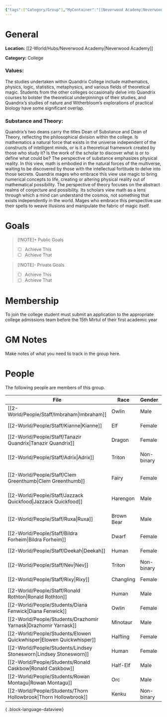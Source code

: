 ```yaml
---
{"tags":["Category/Group"],"MyContainer":"[[Neverwood Academy|Neverwood Academy]]","MyCategory":"College","image":"map-1.4-quandrix-campus.jpg","obsidianUIMode":"preview","faction":null,"primary_contact":"John Doe","founder":["Tanazir Quandrix"],"deans":["Kianne","Imbraham"],"staff":["Adrix","Nev","Deekah","Bildra Forheim","Clem Greenthumb","Jazzack Quickfood","Ronald Rothton","Rixy"],"dg-publish":true,"dg-path":"World/Groups/Colleges/Quandrix College.md","permalink":"/world/groups/colleges/quandrix-college/","dgPassFrontmatter":true,"updated":"2025-10-04T00:45:18.000+01:00"}
---
```



# General

**Location:** [[2-World/Hubs/Neverwood Academy\|Neverwood Academy]]

**Category:** College

### Values:
The studies undertaken within Quandrix College include mathematics, physics, logic, statistics, metaphysics, and various fields of theoretical magic. Students from the other colleges occasionally delve into Quandrix courses to bolster the theoretical underpinnings of their studies, and Quandrix’s studies of nature and Witherbloom’s explorations of practical biology have some significant overlap.

### Substance and Theory:
Quandrix’s two deans carry the titles Dean of Substance and Dean of Theory, reflecting the philosophical division within the college. Is mathematics a natural force that exists in the universe independent of the constructs of intelligent minds, or is it a theoretical framework created by those who study it? Is the work of the scholar to discover what is or to define what could be?
The perspective of substance emphasizes physical reality. In this view, math is embodied in the natural forces of the multiverse, waiting to be discovered by those with the intellectual fortitude to delve into those secrets. Quandrix mages who embrace this view use magic to bring numerical concepts to life, creating or altering physical reality out of mathematical possibility.
The perspective of theory focuses on the abstract realms of conjecture and possibility. Its scholars view math as a lens through which a mind can understand the cosmos, not something that exists independently in the world. Mages who embrace this perspective use their spells to weave illusions and manipulate the fabric of magic itself.

# Goals

> [!NOTE]+ Public Goals
> - [ ] Achieve This
> - [ ] Achieve That

> [!NOTE]- Private Goals
> - [ ] Achieve This
> - [ ] Achieve That

# Membership
To join the college student must submit an application to the appropriate college admissions team before the 15th Mirtul of their first academic year

# GM Notes

Make notes of what you need to track in the group here. 


# People

The following people are members of this group.  


| File                                                                    | Race       | Gender     | Role                   |
| ----------------------------------------------------------------------- | ---------- | ---------- | ---------------------- |
| [[2-World/People/Staff/Imbraham\|Imbraham]]                          | Owlin      | Male       | College Dean           |
| [[2-World/People/Staff/Kianne\|Kianne]]                              | Elf        | Female     | College Dean           |
| [[2-World/People/Staff/Tanazir Quandrix\|Tanazir Quandrix]]          | Dragon     | Female     | Founder Dragon         |
| [[2-World/People/Staff/Adrix\|Adrix]]                                | Triton     | Non-binary | Professor of Substance |
| [[2-World/People/Staff/Clem Greenthumb\|Clem Greenthumb]]            | Fairy      | Female     | Professor of Substance |
| [[2-World/People/Staff/Jazzack Quickfood\|Jazzack Quickfood]]        | Harengon   | Male       | Professor of Substance |
| [[2-World/People/Staff/Ruxa\|Ruxa]]                                  | Brown Bear | Male       | Professor of Substance |
| [[2-World/People/Staff/Bildra Forheim\|Bildra Forheim]]              | Dwarf      | Female     | Professor of Theory    |
| [[2-World/People/Staff/Deekah\|Deekah]]                              | Human      | Female     | Professor of Theory    |
| [[2-World/People/Staff/Nev\|Nev]]                                    | Triton     | Non-binary | Professor of Theory    |
| [[2-World/People/Staff/Rixy\|Rixy]]                                  | Changling  | Female     | Professor of Theory    |
| [[2-World/People/Staff/Ronald Rothton\|Ronald Rothton]]              | Human      | Male       | Professor of Theory    |
| [[2-World/People/Students/Diana Fenwick\|Diana Fenwick]]             | Owlin      | Female     | Student                |
| [[2-World/People/Students/Drazhomir Yarnask\|Drazhomir Yarnask]]     | Minotaur   | Male       | Student                |
| [[2-World/People/Students/Elowen Quickwhisper\|Elowen Quickwhisper]] | Halfling   | Female     | Student                |
| [[2-World/People/Students/Lindsey Stonesworn\|Lindsey Stonesworn]]   | Human      | Female     | Student                |
| [[2-World/People/Students/Ronald Caskbow\|Ronald Caskbow]]           | Half-Elf   | Male       | Student                |
| [[2-World/People/Students/Rowan Montagu\|Rowan Montagu]]             | Orc        | Male       | Student                |
| [[2-World/People/Students/Thorn Hollowbrook\|Thorn Hollowbrook]]     | Kenku      | Non-binary | Student                |

{ .block-language-dataview}

